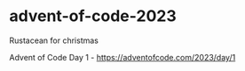 # advent-of-code-2023
Rustacean for christmas

Advent of Code Day 1 - https://adventofcode.com/2023/day/1
